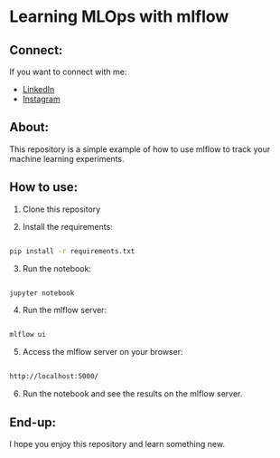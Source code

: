 # Learning MLOps with mlflow

## Connect:

If you want to connect with me:

- [LinkedIn](https://www.linkedin.com/in/devavinoth/)
- [Instagram](https://www.instagram.com/devavinoth_/)

## About:

This repository is a simple example of how to use mlflow to track your machine learning experiments.

## How to use:

1. Clone this repository

2. Install the requirements:

```bash

pip install -r requirements.txt

```

3. Run the notebook:

```bash

jupyter notebook

```

4. Run the mlflow server:

```bash

mlflow ui

```

5. Access the mlflow server on your browser:

```bash

http://localhost:5000/

```

6. Run the notebook and see the results on the mlflow server.

## End-up:

I hope you enjoy this repository and learn something new.

```